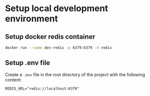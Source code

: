 # Setup local development environment

## Setup docker redis container

```bash
docker run --name dev-redis -p 6379:6379 -d redis
```

## Setup .env file

Create a `.env` file in the root directory of the project with the following content:

```
REDIS_URL="redis://localhost:6379"
```
